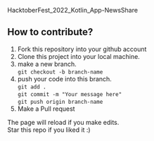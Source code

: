 HacktoberFest_2022_Kotlin_App-NewsShare

## How to contribute?

1. Fork this repository into your github account
2. Clone this project into your local machine.<br/> 
3. make a new branch.<br/> `git checkout -b branch-name`
4. push your code into this branch.<br/>
   `git add .`<br/>
   `git commit -m "Your message here"`<br/>
   `git push origin branch-name`
5. Make a Pull request



The page will reload if you make edits.<br />
Star this repo if you liked it :)
